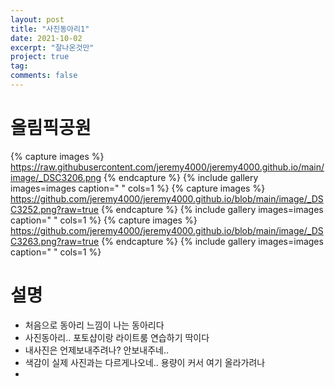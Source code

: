 ```yaml
---
layout: post
title: "사진동아리1"
date: 2021-10-02
excerpt: "잘나온것만"
project: true
tag:
comments: false
---
```


# 올림픽공원
{% capture images %}
https://raw.githubusercontent.com/jeremy4000/jeremy4000.github.io/main/image/_DSC3206.png
{% endcapture %}
{% include gallery images=images caption=" " cols=1 %}
{% capture images %}
https://github.com/jeremy4000/jeremy4000.github.io/blob/main/image/_DSC3252.png?raw=true
{% endcapture %}
{% include gallery images=images caption=" " cols=1 %}
{% capture images %}
https://github.com/jeremy4000/jeremy4000.github.io/blob/main/image/_DSC3263.png?raw=true
{% endcapture %}
{% include gallery images=images caption=" " cols=1 %}
# 설명
* 처음으로 동아리 느낌이 나는 동아리다
* 사진동아리.. 포토샵이랑 라이트룸 연습하기 딱이다
* 내사진은 언제보내주려나? 안보내주네..
* 색감이 실제 사진과는 다르게나오네.. 용량이 커서 여기 올라가려나
* 
